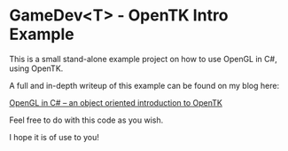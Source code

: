 # GameDev&lt;T&gt; - OpenTK Intro Example

This is a small stand-alone example project on how to use OpenGL in C#, using OpenTK.

A full and in-depth writeup of this example can be found on my blog here:

[OpenGL in C# – an object oriented introduction to OpenTK](http://genericgamedev.com/tutorials/opengl-in-csharp-an-object-oriented-introduction-to-opentk)


Feel free to do with this code as you wish.

I hope it is of use to you!
